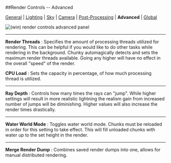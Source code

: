 ##Render Controls -- Advanced  

[General][0] | [Lighting][1] | [Sky][2] | [Camera][3] | [Post-Processing][4] | **Advanced** | [Global][6]  

[0]:render_controls/general.html
[1]:render_controls/lighting.html
[2]:render_controls/sky.html
[3]:render_controls/camera.html
[4]:render_controls/post-processing.html
[5]:render_controls/advanced.html
[6]:render_controls/global.html

![(win) render controls advanced panel](render_controls_advanced.png)  
 
----  

**Render Threads**
:   Specifies the amount of processing threads utilized for rendering. This can be helpful if you would like to do other tasks while rendering in the background. Chunky automagically detects and sets the maximum render threads available. Going any higher will have no effect in the overall "speed" of the render.  

**CPU Load**
:   Sets the capacity in percentage, of how much processing thread is utilized.  

----  

**Ray Depth**
:   Controls how many times the rays can "jump". While higher settings will result in more realistic lightning the realism gain from increased number of jumps will be diminishing. Higher values will also increase the render times drastically. 

----  

**Water World Mode**
:   Toggles water world mode. Chunks must be reloaded in order for this setting to take effect.
This will fill unloaded chunks with water up to the set height in the render.  

----  

**Merge Render Dump**
:   Combines saved render dumps into one, allows for manual distributed rendering.